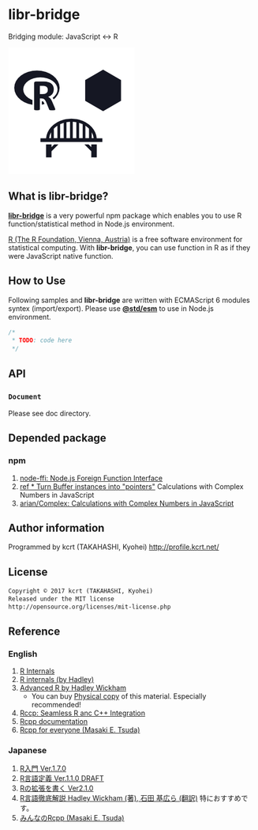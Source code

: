 libr-bridge
========================================

Bridging module: JavaScript <-> R

![🄬🌉⬢](./logo.png)


What is libr-bridge?
----------------------------------------

[**libr-bridge**](https://github.com/kcrt/libr-bridge) is a very powerful npm package which enables you to use R function/statistical method in Node.js environment.

[R (The R Foundation, Vienna, Austria)](https://www.r-project.org) is a free software environment for statistical computing. With **libr-bridge**, you can use function in R as if they were JavaScript native function.

How to Use
----------------------------------------

Following samples and **libr-bridge** are written with ECMAScript 6 modules syntex (import/export).
Please use [**@std/esm**](https://github.com/standard-things/esm) to use in Node.js environment.

```javascript
/*
 * TODO: code here
 */
```

API
----------------------------------------
### `Document`
Please see doc directory.

Depended package
----------------------------------------
### npm
1. [node-ffi: Node.js Foreign Function Interface](https://github.com/node-ffi/node-ffi)
1. [ref * Turn Buffer instances into "pointers"](https://tootallnate.github.io/ref/)
Calculations with Complex Numbers in JavaScript
1. [arian/Complex: Calculations with Complex Numbers in JavaScript](https://github.com/arian/Complex)

Author information
----------------------------------------
Programmed by kcrt (TAKAHASHI, Kyohei)
http://profile.kcrt.net/
	
License
----------------------------------------
	Copyright © 2017 kcrt (TAKAHASHI, Kyohei)
	Released under the MIT license
	http://opensource.org/licenses/mit-license.php

Reference
----------------------------------------
### English
1. [R Internals](https://cran.r-project.org/doc/manuals/r-release/R-ints.html)
1. [R internals (by Hadley)](https://github.com/hadley/r-internals)
1. [Advanced R by Hadley Wickham](http://adv-r.had.co.nz)
	- You can buy [Physical copy](https://www.amazon.com/dp/1466586966) of this material. Especially recommended!
1. [Rccp: Seamless R anc C++ Integration](https://github.com/RcppCore/Rcpp)
1. [Rcpp documentation](http://dirk.eddelbuettel.com/code/rcpp/html/index.html)
1. [Rcpp for everyone (Masaki E. Tsuda)](https://teuder.github.io/rcpp4everyone_en/)

### Japanese
1. [R入門 Ver.1.7.0](https://cran.r-project.org/doc/contrib/manuals-jp/R-intro-170.jp.pdf)
1. [R言語定義 Ver.1.1.0 DRAFT](https://cran.r-project.org/doc/contrib/manuals-jp/R-lang.jp.v110.pdf)
1. [Rの拡張を書く Ver2.1.0](https://cran.r-project.org/doc/contrib/manuals-jp/R-exts.jp.pdf)
1. [R言語徹底解説 Hadley Wickham (著), 石田 基広ら (翻訳)](http://amzn.to/2xhIZtg) 特におすすめです。
1. [みんなのRcpp (Masaki E. Tsuda)](https://teuder.github.io/rcpp4everyone_ja/)


